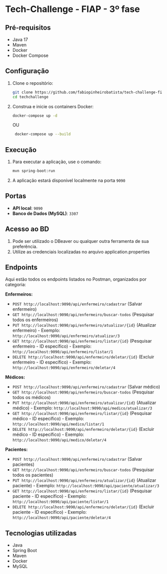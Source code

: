 # Tech-Challenge - FIAP - 3º fase

## Pré-requisitos

- Java 17
- Maven
- Docker
- Docker Compose

## Configuração

1. Clone o repositório:
    ```sh
    git clone https://github.com/fabiopinheirobatista/tech-challenge-fiap-3a-fase.git
    cd techchallenge
    ```
2. Construa e inicie os containers Docker:
    ```sh
   docker-compose up -d
    ```
   OU
   ```sh
    docker-compose up --build 
    ```

## Execução

1. Para executar a aplicação, use o comando:
    ```sh
    mvn spring-boot:run
    ```

2. A aplicação estará disponível localmente na porta `9090`

## Portas

- **API local**: `9090`
- **Banco de Dados (MySQL)**: `3307`

## Acesso ao BD

1. Pode ser utilizado o DBeaver ou qualquer outra ferramenta de sua preferência.
2. Utilize as credenciais localizadas no arquivo application.properties

## Endpoints

Aqui estão todos os endpoints listados no Postman, organizados por categoria:

**Enfermeiros:**

* `POST http://localhost:9090/api/enfermeiro/cadastrar` (Salvar enfermeiro)
* `GET http://localhost:9090/api/enfermeiro/buscar-todos` (Pesquisar todos os enfermeiros)
* `PUT http://localhost:9090/api/enfermeiro/atualizar/{id}` (Atualizar enfermeiro) - Exemplo: `http://localhost:9090/api/enfermeiro/atualizar/3`
* `GET http://localhost:9090/api/enfermeiro/listar/{id}` (Pesquisar enfermeiro - ID específico) - Exemplo: `http://localhost:9090/api/enfermeiro/listar/1`
* `DELETE http://localhost:9090/api/enfermeiro/deletar/{id}` (Excluir enfermeiro - ID específico) - Exemplo: `http://localhost:9090/api/enfermeiro/deletar/4`

**Médicos:**

* `POST http://localhost:9090/api/enfermeiro/cadastrar` (Salvar médico)
* `GET http://localhost:9090/api/enfermeiro/buscar-todos` (Pesquisar todos os médicos)
* `PUT http://localhost:9090/api/enfermeiro/atualizar/{id}` (Atualizar médico) - Exemplo: `http://localhost:9090/api/medico/atualizar/3`
* `GET http://localhost:9090/api/enfermeiro/listar/{id}` (Pesquisar médico - ID específico) - Exemplo: `http://localhost:9090/api/medico/listar/1`
* `DELETE http://localhost:9090/api/enfermeiro/deletar/{id}` (Excluir médico - ID específico) - Exemplo: `http://localhost:9090/api/medico/deletar/4`

**Pacientes:**

* `POST http://localhost:9090/api/enfermeiro/cadastrar` (Salvar pacientes)
* `GET http://localhost:9090/api/enfermeiro/buscar-todos` (Pesquisar todos os pacientes)
* `PUT http://localhost:9090/api/enfermeiro/atualizar/{id}` (Atualizar paciente) - Exemplo: `http://localhost:9090/api/paciente/atualizar/3`
* `GET http://localhost:9090/api/enfermeiro/listar/{id}` (Pesquisar paciente - ID específico) - Exemplo: `http://localhost:9090/api/paciente/listar/1`
* `DELETE http://localhost:9090/api/enfermeiro/deletar/{id}` (Excluir paciente - ID específico) - Exemplo: `http://localhost:9090/api/paciente/deletar/4`

## Tecnologias utilizadas

- Java
- Spring Boot
- Maven
- Docker
- MySQL